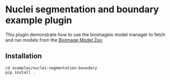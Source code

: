 # Nuclei segmentation and boundary example plugin

This plugin demonstrate how to use the bioimageio model manager to fetch and run models from the [BioImage Model Zoo](https://bioimage.io)


## Installation

```
cd examples/nuclei-segmentation-boundary
pip install .
```